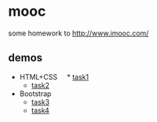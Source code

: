 # mooc


some homework to http://www.imooc.com/


## demos

 + HTML+CSS
     * [task1](https://myunique.github.io/mooc/HomepageOfMooc/)
     * [task2](https://myunique.github.io/mooc/xiaowei/E-commerceWebsite/)
 + Bootstrap
     * [task3](https://myunique.github.io/mooc/xiaowei/BootstrapProgramming/)
     * [task4](https://myunique.github.io/mooc/xiaowei/ModernBrowserMuseum/)

